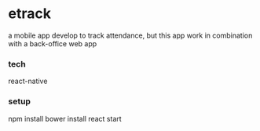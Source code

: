 # etrack
a mobile app develop to track attendance, but this app work in combination with a back-office web app
### tech
react-native
### setup
npm install
bower install
react start
